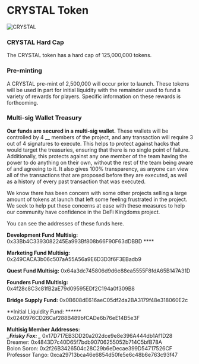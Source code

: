 # CRYSTAL Token

![CRYSTAL](../../.gitbook/assets/crystal\_token\_x2.png)

### CRYSTAL Hard Cap

The CRYSTAL token has a hard cap of 125,000,000 tokens.

### Pre-minting

A CRYSTAL pre-mint of 2,500,000 will occur prior to launch. These tokens will be used in part for initial liquidity with the remainder used to fund a variety of rewards for players. Specific information on these rewards is forthcoming.

### Multi-sig Wallet Treasury

**Our funds are secured in a multi-sig wallet.** These wallets will be controlled by 4 __ members of the project, and any transaction will require 3 out of 4 signatures to execute. This helps to protect against hacks that would target the treasuries, ensuring that there is no single point of failure. Additionally, this protects against any one member of the team having the power to do anything on their own, without the rest of the team being aware of and agreeing to it. It also gives 100% transparency, as anyone can view all of the transactions that are proposed before they are executed, as well as a history of every past transaction that was executed.

We know there has been concern with some other projects selling a large amount of tokens at launch that left some feeling frustrated in the project. We seek to help put these concerns at ease with these measures to help our community have confidence in the DeFi Kingdoms project.

You can see the addresses of these funds here.

**Development Fund Multisig:** 0x33Bb4C3393082245Ea993Bf808b66F90F63dDBBD  **** &#x20;

**Marketing Fund Multisig:** 0x249CACA3b06c507aA55A56a9E6D3D3f6F3EBadb9

**Quest Fund Multisig:** 0x64a3dc745806d9d6e88ea5555F8fdA65B147A31D

**Founders Fund Multisig:** 0x4f28c8C3c81fB2aE79d09595EDf2C194a0f309B8

**Bridge Supply Fund:** 0x0B608dE616aeC05df2da2BA3179f48e318060E2c&#x20;

**Initial Liquidity Fund: **_****_ 0x0240976CD26Caf288B489bfCADe6b76eE14B5e3F

**Multisig Member Addresses:** \
_****_Frisky Fox: _****_ 0x17D717EB3DD20a202dce9e8e396A444db1Af1D28\
Dreamer: 0x4843D7c40D65f7bdb90706255052b714C5bfB78A\
Bolon Soron: 0x2f26B3426504c28C29b6eDecae399D54717526CF\
Professor Tango: 0xca29713bca46e6854d50fe5e6c48b6e763c93f47
